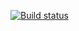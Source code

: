 [![Build status](https://ci.appveyor.com/api/projects/status/hsojonp70wrewg7g?svg=true)](https://ci.appveyor.com/project/Romankurinov/selenide)
